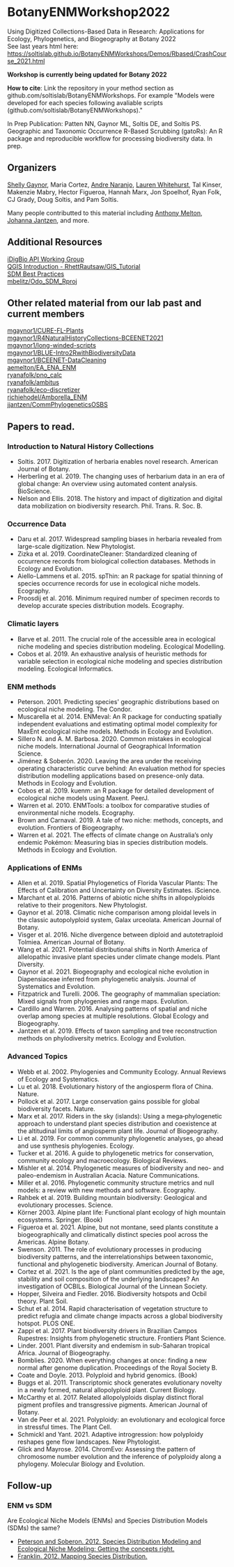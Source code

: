 # BotanyENMWorkshop2022
Using Digitized Collections-Based Data in Research: Applications for Ecology, Phylogenetics, and Biogeography at Botany 2022     
See last years html here:  https://soltislab.github.io/BotanyENMWorkshops/Demos/Rbased/CrashCourse_2021.html      

**Workshop is currently being updated for Botany 2022**  

**How to cite**: Link the repository in your method section as github.com/soltislab/BotanyENMWorkshops. For example "Models were developed for each species following avaliable scripts (github.com/soltislab/BotanyENMWorkshops)." 

In Prep Publication: Patten NN, Gaynor ML, Soltis DE, and Soltis PS. Geographic and Taxonomic Occurrence R-Based Scrubbing (gatoRs): An R package and reproducible workflow for processing biodiversity data. In prep.

## Organizers 
[Shelly Gaynor](https://github.com/mgaynor1), Maria Cortez, [Andre Naranjo](https://github.com/aanaranjo), [Lauren Whitehurst](https://github.com/laurenwhitehurst21), Tal Kinser, Makenzie Mabry, Hector Figueroa, Hannah Marx, Jon Spoelhof, Ryan Folk, CJ Grady, Doug Soltis, and Pam Soltis.     
     
Many people contributted to this material including [Anthony Melton](https://github.com/meltonae), [Johanna Jantzen](https://github.com/jjantzen), and more.  


## Additional Resources   
[iDigBio API Working Group](https://biodiversity-specimen-data.github.io/specimen-data-use-case/)     
[QGIS Introduction - RhettRautsaw/GIS_Tutorial](https://github.com/RhettRautsaw/GIS_Tutorial)           
[SDM Best Practices](https://github.com/plantarum/sdm-best-practices/wiki)    
[mbelitz/Odo_SDM_Rproj](https://github.com/mbelitz/Odo_SDM_Rproj)           
  

## Other related material from our lab past and current members     
[mgaynor1/CURE-FL-Plants](https://github.com/mgaynor1/CURE-FL-Plants)         
[mgaynor1/R4NaturalHistoryCollections-BCEENET2021](https://github.com/mgaynor1/R4NaturalHistoryCollections-BCEENET2021)           
[mgaynor1/long-winded-scripts](https://github.com/mgaynor1/long-winded-scripts)         
[mgaynor1/BLUE-Intro2RwithBiodiversityData](https://github.com/mgaynor1/BLUE-Intro2RwithBiodiversityData)             
[mgaynor1/BCEENET-DataCleaning](https://github.com/mgaynor1/BCEENET-DataCleaning)             
[aemelton/EA_ENA_ENM](https://github.com/aemelton/EA_ENA_ENM)             
[ryanafolk/pno_calc](https://github.com/ryanafolk/pno_calc)             
[ryanafolk/ambitus](https://github.com/ryanafolk/ambitus)           
[ryanafolk/eco-discretizer](https://github.com/ryanafolk/eco-discretizer)           
[richiehodel/Amborella_ENM](https://github.com/richiehodel/Amborella_ENM)         
[jjantzen/CommPhylogeneticsOSBS](https://github.com/jjantzen/CommPhylogeneticsOSBS)       

## Papers to read.        
### Introduction to Natural History Collections    
* Soltis. 2017. Digitization of herbaria enables novel research. American Journal of Botany.     
* Herberling et al. 2019. The changing uses of herbarium data in an era of global change: An overview using automated content analysis. BioScience.      
* Nelson and Ellis. 2018. The history and impact of digitization and digital data mobilization on biodiversity research. Phil. Trans. R. Soc. B.       

### Occurrence Data
* Daru et al. 2017. Widespread sampling biases in herbaria revealed from large-scale digitization. New Phytologist.      
* Zizka et al. 2019. CoordinateCleaner: Standardized cleaning of occurrence records from biological collection databases. Methods in Ecology and Evolution.       
* Aiello-Lammens et al. 2015. spThin: an R package for spatial thinning of species occurrence records for use in ecological niche models. Ecography.              
* Proosdij et al. 2016. Minimum required number of specimen records to develop accurate species distribution models. Ecography.     

       
### Climatic layers      
* Barve et al. 2011. The crucial role of the accessible area in ecological niche modeling and species distribution modeling.  Ecological Modelling.       
* Cobos et al. 2019. An exhaustive analysis of heuristic methods for variable selection in ecological niche modeling and species distribution modeling. Ecological Informatics.        


### ENM methods 
* Peterson. 2001. Predicting species' geographic distributions based on ecological niche modeling. The Condor.    
* Muscarella et al. 2014. ENMeval: An R package for conducting spatially independent evaluations and estimating optimal model complexity for MaxEnt ecological niche models. Methods in Ecology and Evolution.           
* Sillero N. and A. M. Barbosa. 2020. Common mistakes in ecological niche models. International Journal of Geographical Information Science.           
* Jiménez & Soberón. 2020. Leaving the area under the receiving operating characteristic curve behind: An evaluation method for species distribution modelling applications based on presence-only data. Methods in Ecology and Evolution.            
* Cobos et al. 2019. kuenm: an R package for detailed development of ecological niche models using Maxent. PeerJ.           
* Warren et al. 2010. ENMTools: a toolbox for comparative studies of environmental niche models. Ecography.          
* Brown and Carnaval. 2019. A tale of two niche: methods, concepts, and evolution. Frontiers of Biogeography.    
* Warren et al. 2021. The effects of climate change on Australia’s only endemic Pokémon: Measuring bias in species distribution models. Methods in Ecology and Evolution. 
 


### Applications of ENMs
* Allen et al. 2019. Spatial Phylogenetics of Florida Vascular Plants: The Effects of Calibration and Uncertainty on Diversity Estimates. iScience.    
* Marchant et al. 2016. Patterns of abiotic niche shifts in allopolyploids relative to their progenitors. New Phytologist.       
* Gaynor et al. 2018. Climatic niche comparison among ploidal levels in the classic autopolyploid system, Galax urceolata. American Journal of Botany.       
* Visger et al. 2016. Niche divergence between diploid and autotetraploid Tolmiea. American Journal of Botany.         
* Wang et al. 2021. Potential distributional shifts in North America of allelopathic invasive plant species under climate change models. Plant Diversity.       
* Gaynor et al. 2021. Biogeography and ecological niche evolution in Diapensiaceae inferred from phylogenetic analysis. Journal of Systematics and Evolution.       
* Fitzpatrick and Turelli. 2006. The geography of mammalian speciation: Mixed signals from phylogenies and range maps. Evolution.       
* Cardillo and Warren. 2016. Analysing patterns of spatial and niche overlap among species at multiple resolutions. Global Ecology and Biogeography.     
* Jantzen et al. 2019. Effects of taxon sampling and tree reconstruction methods on phylodiversity metrics. Ecology and Evolution.    


### Advanced Topics 
* Webb et al. 2002. Phylogenies and Community Ecology. Annual Reviews of Ecology and Systematics.   
* Lu et al. 2018. Evolutionary history of the angiosperm flora of China. Nature.  
* Pollock et al. 2017. Large conservation gains possible for global biodiversity facets. Nature.  
* Marx et al. 2017. Riders in the sky (islands): Using a mega‐phylogenetic approach to understand plant species distribution and coexistence at the altitudinal limits of angiosperm plant life. Journal of Biogeography.       
* Li et al. 2019. For common community phylogenetic analyses, go ahead and use synthesis phylogenies. Ecology.   
* Tucker et al. 2016. A guide to phylogenetic metrics for conservation, community ecology and macroecology. Biological Reviews.   
* Mishler et al. 2014. Phylogenetic measures of biodiversity and neo- and paleo-endemism in Australian Acacia. Nature Communications.   
* Miller et al. 2016. Phylogenetic community structure metrics and null models: a review with new methods and software. Ecography.    
* Rahbek et al. 2019. Building mountain biodiversity: Geological and evolutionary processes. Science.    
* Körner 2003. Alpine plant life: Functional plant ecology of high mountain ecosystems. Springer. (Book)
* Figueroa et al. 2021. Alpine, but not montane, seed plants constitute a biogeographically and climatically distinct species pool across the Americas. Alpine Botany.   
* Swenson. 2011. The role of evolutionary processes in producing biodiversity patterns, and the interrelationships between taxonomic, functional and phylogenetic biodiversity. American Journal of Botany.    
* Cortez et al. 2021. Is the age of plant communities predicted by the age, stability and soil composition of the underlying landscapes? An investigation of OCBILs. Biological Journal of the Linnean Society.    
* Hopper, Silveira and Fiedler. 2016. Biodiversity hotspots and Ocbil theory. Plant Soil.    
* Schut et al. 2014. Rapid characterisation of vegetation structure to predict refugia and climate change impacts across a global biodiversity hotspot. PLOS ONE.   
* Zappi et al. 2017. Plant biodiversity drivers in Brazilian Campos Rupestres: Insights from phylogenetic structure. Frontiers Plant Science.  
* Linder. 2001. Plant diversity and endemism in sub-Saharan tropical Africa. Journal of Biogeography.    
* Bomblies. 2020. When everything changes at once: finding a new normal after genome duplication. Proceedings of the Royal Society B. 
* Coate and Doyle. 2013. Polyploid and hybrid genomics. (Book)
* Buggs et al. 2011. Transcriptomic shock generates evolutionary novelty in a newly formed, natural allopolyploid plant. Current Biology. 
* McCarthy et al. 2017. Related allopolyploids display distinct floral pigment profiles and transgressive pigments. American Journal of Botany. 
* Van de Peer et al. 2021. Polyploidy: an evolutionary and ecological force in stressful times. The Plant Cell. 
* Schmickl and Yant. 2021. Adaptive introgression: how polyploidy reshapes gene flow landscapes. New Phytologist. 
* Glick and Mayrose. 2014. ChromEvo: Assessing the pattern of chromosome number evolution and the inference of polyploidy along a phylogeny. Molecular Biology and Evolution.    
 

## Follow-up

### ENM vs SDM     
Are Ecological Niche Models (ENMs) and Species Distribution Models (SDMs) the same?   

* [Peterson and Soberon. 2012. Species Distribution Modeling and Ecological Niche Modeling: Getting the concepts right.](https://www.researchgate.net/profile/Jorge-Soberon/publication/255721977_Species_Distribution_Modeling_and_Ecological_Niche_Modeling_Getting_the_Concepts_Right/links/02e7e5358010c83287000000/Species-Distribution-Modeling-and-Ecological-Niche-Modeling-Getting-the-Concepts-Right.pdf)
*  [Franklin. 2012. Mapping Species Distribution.](https://www.cambridge.org/core/books/mapping-species-distributions/58225AE5693AED8BD812F7CEBE35378A)


